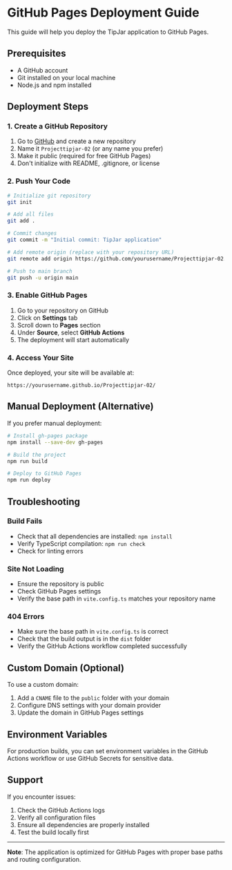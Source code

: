 # GitHub Pages Deployment Guide

This guide will help you deploy the TipJar application to GitHub Pages.

## Prerequisites

- A GitHub account
- Git installed on your local machine
- Node.js and npm installed

## Deployment Steps

### 1. Create a GitHub Repository

1. Go to [GitHub](https://github.com) and create a new repository
2. Name it `Projecttipjar-02` (or any name you prefer)
3. Make it public (required for free GitHub Pages)
4. Don't initialize with README, .gitignore, or license

### 2. Push Your Code

```bash
# Initialize git repository
git init

# Add all files
git add .

# Commit changes
git commit -m "Initial commit: TipJar application"

# Add remote origin (replace with your repository URL)
git remote add origin https://github.com/yourusername/Projecttipjar-02.git

# Push to main branch
git push -u origin main
```

### 3. Enable GitHub Pages

1. Go to your repository on GitHub
2. Click on **Settings** tab
3. Scroll down to **Pages** section
4. Under **Source**, select **GitHub Actions**
5. The deployment will start automatically

### 4. Access Your Site

Once deployed, your site will be available at:
```
https://yourusername.github.io/Projecttipjar-02/
```

## Manual Deployment (Alternative)

If you prefer manual deployment:

```bash
# Install gh-pages package
npm install --save-dev gh-pages

# Build the project
npm run build

# Deploy to GitHub Pages
npm run deploy
```

## Troubleshooting

### Build Fails
- Check that all dependencies are installed: `npm install`
- Verify TypeScript compilation: `npm run check`
- Check for linting errors

### Site Not Loading
- Ensure the repository is public
- Check GitHub Pages settings
- Verify the base path in `vite.config.ts` matches your repository name

### 404 Errors
- Make sure the base path in `vite.config.ts` is correct
- Check that the build output is in the `dist` folder
- Verify the GitHub Actions workflow completed successfully

## Custom Domain (Optional)

To use a custom domain:

1. Add a `CNAME` file to the `public` folder with your domain
2. Configure DNS settings with your domain provider
3. Update the domain in GitHub Pages settings

## Environment Variables

For production builds, you can set environment variables in the GitHub Actions workflow or use GitHub Secrets for sensitive data.

## Support

If you encounter issues:

1. Check the GitHub Actions logs
2. Verify all configuration files
3. Ensure all dependencies are properly installed
4. Test the build locally first

---

**Note**: The application is optimized for GitHub Pages with proper base paths and routing configuration.
